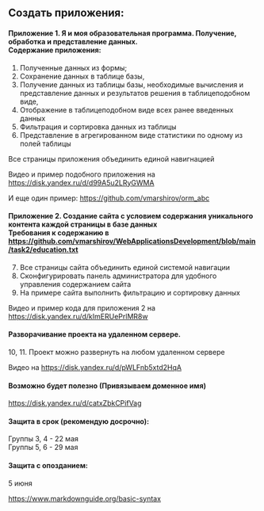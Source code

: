 
## Создать приложения:

#### Приложение 1. Я и моя образовательная программа. Получение, обработка и представление данных. <br>Содержание приложения: 
1. Полученные данных из формы; 
2. Cохранение данных в таблице базы, 
3. Получение данных из таблицы базы,   необходимые вычисления и представление данных  и результатов решения в таблицеподобном виде,
4. Отображение в таблицеподобном виде всех ранее введенных данных 
5. Фильтрация и сортировка данных из таблицы
6. Представление в агрегированном виде статистики  по одному из полей таблицы
 
Все страницы приложения объединить единой навигнацией 

Видео и пример подобного приложения на  https://disk.yandex.ru/d/d99A5u2LRyGWMA

И еще один пример: https://github.com/vmarshirov/orm_abc


#### Приложение 2. Создание сайта с условием содержания  уникального контента каждой страницы в базе данных <br>Требования к содержанию в https://github.com/vmarshirov/WebApplicationsDevelopment/blob/main/task2/education.txt

7. Все страницы сайта объединить единой системой навигации
8. Сконфигурировать панель администратора для удобного управления содержанием сайта
9. На примере сайта выполнить фильтрацию и сортировку данных 

Видео и пример кода для приложения 2 на https://disk.yandex.ru/d/kImERUePrlMR8w

#### Разворачивание проекта на удаленном сервере.

10, 11. Проект можно развернуть на любом удаленном сервере

Видео на https://disk.yandex.ru/d/pWLFnb5xtd2HqA 

#### Возможно будет полезно (Привязываем доменное имя)
https://disk.yandex.ru/d/catxZbkCPifVag

#### Защита в срок (рекомендую  досрочно):
Группы 3, 4 - 22 мая
<br>Группы 5, 6 - 29 мая
####  Защита  с опозданием:
5 июня

https://www.markdownguide.org/basic-syntax
